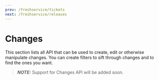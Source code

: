 ```yaml
---
prev: /freshservice/tickets
next: /freshservice/releases
---
```


# Changes

This section lists all API that can be used to create, edit or otherwise manipulate changes. You can create filters to sift through changes and to find the ones you want.

> **_NOTE:_**  Support for Changes API will be added soon.
